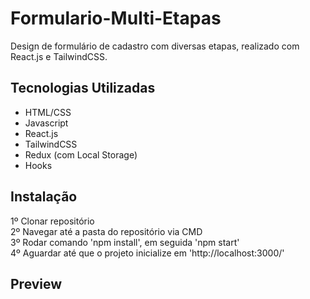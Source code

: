 # Formulario-Multi-Etapas

Design de formulário de cadastro com diversas etapas, realizado com React.js e TailwindCSS.

## Tecnologias Utilizadas

- HTML/CSS  
- Javascript  
- React.js  
- TailwindCSS  
- Redux (com Local Storage)  
- Hooks   

## Instalação

1º Clonar repositório  
2º Navegar até a pasta do repositório via CMD  
3º Rodar comando 'npm install', em seguida 'npm start'  
4º Aguardar até que o projeto inicialize em 'http://localhost:3000/'  

## Preview

